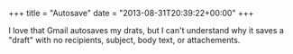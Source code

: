 +++
title = "Autosave"
date = "2013-08-31T20:39:22+00:00"
+++

I love that Gmail autosaves my drats, but I can't understand why it saves a "draft" with no recipients, subject, body text, or attachements.
			